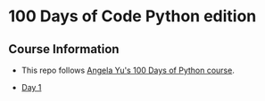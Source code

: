# 100 Days of Code Python edition

## Course Information

- This repo follows [Angela Yu's 100 Days of Python course](https://www.udemy.com/course/100-days-of-code/).

- [Day 1](day-01)
